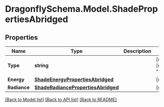 
# DragonflySchema.Model.ShadePropertiesAbridged

## Properties

Name | Type | Description | Notes
------------ | ------------- | ------------- | -------------
**Type** | **string** |  | [optional] [readonly] [default to "ShadePropertiesAbridged"]
**Energy** | [**ShadeEnergyPropertiesAbridged**](ShadeEnergyPropertiesAbridged.md) |  | [optional] 
**Radiance** | [**ShadeRadiancePropertiesAbridged**](ShadeRadiancePropertiesAbridged.md) |  | [optional] 

[[Back to Model list]](../README.md#documentation-for-models)
[[Back to API list]](../README.md#documentation-for-api-endpoints)
[[Back to README]](../README.md)

